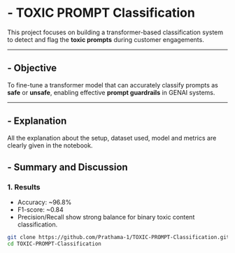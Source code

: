 #  - TOXIC PROMPT Classification

This project focuses on building a transformer-based classification system to detect and flag the **toxic prompts** during customer engagements.

---

## - Objective

To fine-tune a transformer model that can accurately classify prompts as **safe** or **unsafe**, enabling effective **prompt guardrails** in GENAI systems.

---

## - Explanation

All the explanation about the setup, dataset used, model and metrics are clearly given in the notebook.

## - Summary and Discussion

### 1. Results

- Accuracy: ~96.8%
- F1-score: ~0.84
- Precision/Recall show strong balance for binary toxic content classification.


```bash
git clone https://github.com/Prathama-1/TOXIC-PROMPT-Classification.git
cd TOXIC-PROMPT-Classification

